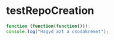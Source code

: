 # testRepoCreation
```js
function (function(function()));
console.log("Hagyd azt a csodakrémet");
``` 